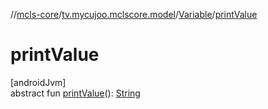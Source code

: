 //[mcls-core](../../../index.md)/[tv.mycujoo.mclscore.model](../index.md)/[Variable](index.md)/[printValue](print-value.md)

# printValue

[androidJvm]\
abstract fun [printValue](print-value.md)(): [String](https://kotlinlang.org/api/latest/jvm/stdlib/kotlin/-string/index.html)

